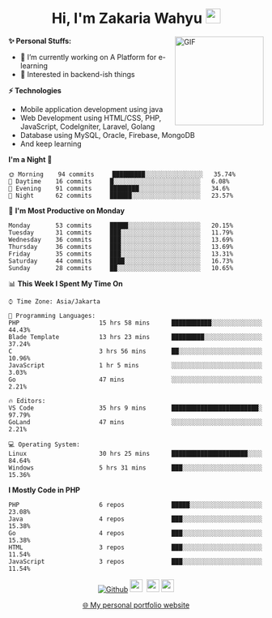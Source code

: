 <h1 align="center">Hi, I'm Zakaria Wahyu <img src="https://github.com/TheDudeThatCode/TheDudeThatCode/blob/master/Assets/Hi.gif" width="29px"></h1>

<img align="right" alt="GIF" height="175px" src="https://www.nayakapratama.co.id/wp-content/uploads/2019/07/Website-Maintenance.gif" />

**✨ Personal Stuffs:**
- 🔭 I’m currently working on A Platform for e-learning 
- 🌱 Interested in backend-ish things

**⚡ Technologies**
- Mobile application development using java
- Web Development using HTML/CSS, PHP, JavaScript, CodeIgniter, Laravel, Golang
- Database using MySQL, Oracle, Firebase, MongoDB
- And keep learning

<!--START_SECTION:waka-->
**I'm a Night 🦉** 

```text
🌞 Morning    94 commits     █████████░░░░░░░░░░░░░░░░   35.74% 
🌆 Daytime    16 commits     █░░░░░░░░░░░░░░░░░░░░░░░░   6.08% 
🌃 Evening    91 commits     ████████░░░░░░░░░░░░░░░░░   34.6% 
🌙 Night      62 commits     ██████░░░░░░░░░░░░░░░░░░░   23.57%

```
📅 **I'm Most Productive on Monday** 

```text
Monday       53 commits     █████░░░░░░░░░░░░░░░░░░░░   20.15% 
Tuesday      31 commits     ███░░░░░░░░░░░░░░░░░░░░░░   11.79% 
Wednesday    36 commits     ███░░░░░░░░░░░░░░░░░░░░░░   13.69% 
Thursday     36 commits     ███░░░░░░░░░░░░░░░░░░░░░░   13.69% 
Friday       35 commits     ███░░░░░░░░░░░░░░░░░░░░░░   13.31% 
Saturday     44 commits     ████░░░░░░░░░░░░░░░░░░░░░   16.73% 
Sunday       28 commits     ██░░░░░░░░░░░░░░░░░░░░░░░   10.65%

```


📊 **This Week I Spent My Time On** 

```text
⌚︎ Time Zone: Asia/Jakarta

💬 Programming Languages: 
PHP                      15 hrs 58 mins      ███████████░░░░░░░░░░░░░░   44.43% 
Blade Template           13 hrs 23 mins      █████████░░░░░░░░░░░░░░░░   37.24% 
C                        3 hrs 56 mins       ██░░░░░░░░░░░░░░░░░░░░░░░   10.96% 
JavaScript               1 hr 5 mins         ░░░░░░░░░░░░░░░░░░░░░░░░░   3.03% 
Go                       47 mins             ░░░░░░░░░░░░░░░░░░░░░░░░░   2.21%

🔥 Editors: 
VS Code                  35 hrs 9 mins       ████████████████████████░   97.79% 
GoLand                   47 mins             ░░░░░░░░░░░░░░░░░░░░░░░░░   2.21%

💻 Operating System: 
Linux                    30 hrs 25 mins      █████████████████████░░░░   84.64% 
Windows                  5 hrs 31 mins       ███░░░░░░░░░░░░░░░░░░░░░░   15.36%

```

**I Mostly Code in PHP** 

```text
PHP                      6 repos             █████░░░░░░░░░░░░░░░░░░░░   23.08% 
Java                     4 repos             ███░░░░░░░░░░░░░░░░░░░░░░   15.38% 
Go                       4 repos             ███░░░░░░░░░░░░░░░░░░░░░░   15.38% 
HTML                     3 repos             ███░░░░░░░░░░░░░░░░░░░░░░   11.54% 
JavaScript               3 repos             ███░░░░░░░░░░░░░░░░░░░░░░   11.54%

```



<!--END_SECTION:waka-->

<p align="center">
<a href="https://github.com/zakariawahyu" target="_blank"><img alt="Github" src="https://img.shields.io/badge/GitHub-%2312100E.svg?&style=for-the-badge&logo=Github&logoColor=white" /></a>
<a href="https://www.twitter.com/_zakariawahyu"><img src="https://img.shields.io/badge/twitter-%231DA1F2.svg?&style=for-the-badge&logo=twitter&logoColor=white" height=25></a> 
<a href="https://www.linkedin.com/in/zakariawahyu"><img src="https://img.shields.io/badge/linkedin-%230077B5.svg?&style=for-the-badge&logo=linkedin&logoColor=white" height=25></a> 
<a href="https://www.instagram.com/_zakariawahyu"><img src="https://img.shields.io/badge/instagram-%23E4405F.svg?&style=for-the-badge&logo=instagram&logoColor=white" height=25></a></p>
<p align="center"><a href="https://www.zakariawahyu.site">🌐 My personal portfolio website</a></p>
